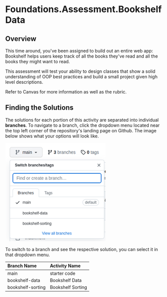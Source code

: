 # Foundations.Assessment.BookshelfData

## Overview

This time around, you've been assigned to build out an entire web app: Bookshelf helps users keep track of all the books they've read and all the books they might want to read.

This assessment will test your ability to design classes that show a solid understanding of OOP best practices and build a small project given high level descriptions.

Refer to Canvas for more information as well as the rubric.

## Finding the Solutions

The solutions for each portion of this activity are separated into individual **branches**. To navigate to a branch, click the dropdown menu located near the top left corner of the repository's landing page on Github. The image below shows what your options will look like.

![A screenshot of the branch selection menu, which lists the main branch, followed by branches named bookshelf-data, bookshelf-sorting.](public/bookshelfBranches.png)

To switch to a branch and see the respective solution, you can select it in that dropdown menu.

| Branch Name       | Activity Name            |
| :---------------  | :----------------------- |
| main              | starter code             |
| bookshelf-data    | Bookshelf Data           |
| bookshelf-sorting | Bookshelf Sorting        |